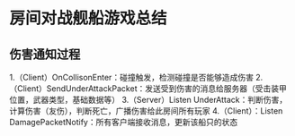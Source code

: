 # 房间对战舰船游戏总结

## 伤害通知过程
  1.（Client）OnCollisonEnter：碰撞触发，检测碰撞是否能够造成伤害 
  2.（Client）SendUnderAttackPacket：发送受到伤害的消息给服务器（受击装甲位置，武器类型，基础数据等） 
  3.（Server）Listen UnderAttack：判断伤害，计算伤害（友伤），判断死亡，广播伤害给此房间所有玩家 
  4.（Client）：Listen DamagePacketNotify：所有客户端接收消息，更新该船只的状态 
